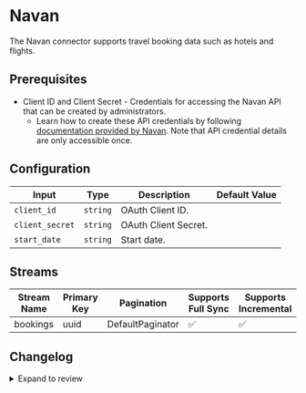# Navan

The Navan connector supports travel booking data such as hotels and flights. 

## Prerequisites

* Client ID and Client Secret - Credentials for accessing the Navan API that can be created by administrators. 
  * Learn how to create these API credentials by following [documentation provided by Navan](https://app.navan.com/app/helpcenter/articles/travel/admin/other-integrations/booking-data-integration). Note that API credential details are only accessible once.

## Configuration

| Input | Type | Description | Default Value |
|-------|------|-------------|---------------|
| `client_id` | `string` | OAuth Client ID.  |  |
| `client_secret` | `string` | OAuth Client Secret.  |  |
| `start_date` | `string` | Start date.  |  |

## Streams

| Stream Name | Primary Key | Pagination | Supports Full Sync | Supports Incremental |
|-------------|-------------|------------|---------------------|----------------------|
| bookings | uuid | DefaultPaginator | ✅ |  ✅  |

## Changelog

<details>
  <summary>Expand to review</summary>

| Version          | Date              | Pull Request | Subject        |
|------------------|-------------------|--------------|----------------|
| 0.0.28 | 2025-08-23 | [65184](https://github.com/airbytehq/airbyte/pull/65184) | Update dependencies |
| 0.0.27 | 2025-08-09 | [64720](https://github.com/airbytehq/airbyte/pull/64720) | Update dependencies |
| 0.0.26 | 2025-08-02 | [64272](https://github.com/airbytehq/airbyte/pull/64272) | Update dependencies |
| 0.0.25 | 2025-07-26 | [63819](https://github.com/airbytehq/airbyte/pull/63819) | Update dependencies |
| 0.0.24 | 2025-07-19 | [63419](https://github.com/airbytehq/airbyte/pull/63419) | Update dependencies |
| 0.0.23 | 2025-07-12 | [63208](https://github.com/airbytehq/airbyte/pull/63208) | Update dependencies |
| 0.0.22 | 2025-07-05 | [62545](https://github.com/airbytehq/airbyte/pull/62545) | Update dependencies |
| 0.0.21 | 2025-06-28 | [62308](https://github.com/airbytehq/airbyte/pull/62308) | Update dependencies |
| 0.0.20 | 2025-06-21 | [61069](https://github.com/airbytehq/airbyte/pull/61069) | Update dependencies |
| 0.0.19 | 2025-05-24 | [60511](https://github.com/airbytehq/airbyte/pull/60511) | Update dependencies |
| 0.0.18 | 2025-05-10 | [57894](https://github.com/airbytehq/airbyte/pull/57894) | Update dependencies |
| 0.0.17 | 2025-04-05 | [57297](https://github.com/airbytehq/airbyte/pull/57297) | Update dependencies |
| 0.0.16 | 2025-03-29 | [56691](https://github.com/airbytehq/airbyte/pull/56691) | Update dependencies |
| 0.0.15 | 2025-03-22 | [56027](https://github.com/airbytehq/airbyte/pull/56027) | Update dependencies |
| 0.0.14 | 2025-03-08 | [55457](https://github.com/airbytehq/airbyte/pull/55457) | Update dependencies |
| 0.0.13 | 2025-03-01 | [54765](https://github.com/airbytehq/airbyte/pull/54765) | Update dependencies |
| 0.0.12 | 2025-02-22 | [54310](https://github.com/airbytehq/airbyte/pull/54310) | Update dependencies |
| 0.0.11 | 2025-02-15 | [53857](https://github.com/airbytehq/airbyte/pull/53857) | Update dependencies |
| 0.0.10 | 2025-02-08 | [53252](https://github.com/airbytehq/airbyte/pull/53252) | Update dependencies |
| 0.0.9 | 2025-02-01 | [52743](https://github.com/airbytehq/airbyte/pull/52743) | Update dependencies |
| 0.0.8 | 2025-01-25 | [52270](https://github.com/airbytehq/airbyte/pull/52270) | Update dependencies |
| 0.0.7 | 2025-01-18 | [51799](https://github.com/airbytehq/airbyte/pull/51799) | Update dependencies |
| 0.0.6 | 2025-01-11 | [51174](https://github.com/airbytehq/airbyte/pull/51174) | Update dependencies |
| 0.0.5 | 2024-12-28 | [50642](https://github.com/airbytehq/airbyte/pull/50642) | Update dependencies |
| 0.0.4 | 2024-12-21 | [50106](https://github.com/airbytehq/airbyte/pull/50106) | Update dependencies |
| 0.0.3 | 2024-12-14 | [49599](https://github.com/airbytehq/airbyte/pull/49599) | Update dependencies |
| 0.0.2 | 2024-12-12 | [49217](https://github.com/airbytehq/airbyte/pull/49217) | Update dependencies |
| 0.0.1 | 2024-11-26 | | Initial release by [@matteogp](https://github.com/matteogp) via Connector Builder |

</details>
